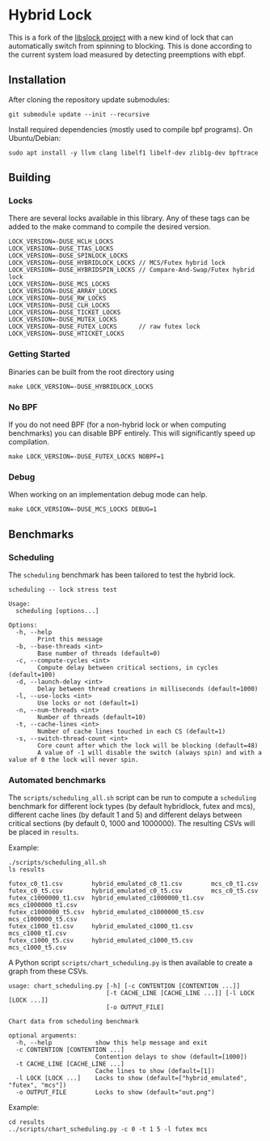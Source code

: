 Hybrid Lock
====

This is a fork of the [libslock project](https://github.com/tudordavid/libslock) with a new kind of lock that can automatically switch from spinning to blocking. This is done according to the current system load measured by detecting preemptions with ebpf.

## Installation

After cloning the repository update submodules:
```
git submodule update --init --recursive
```

Install required dependencies (mostly used to compile bpf programs).
On Ubuntu/Debian:
```
sudo apt install -y llvm clang libelf1 libelf-dev zlib1g-dev bpftrace
```

## Building
### Locks
There are several locks available in this library.
Any of these tags can be added to the make command to compile the desired version.

```
LOCK_VERSION=-DUSE_HCLH_LOCKS
LOCK_VERSION=-DUSE_TTAS_LOCKS
LOCK_VERSION=-DUSE_SPINLOCK_LOCKS
LOCK_VERSION=-DUSE_HYBRIDLOCK_LOCKS // MCS/Futex hybrid lock
LOCK_VERSION=-DUSE_HYBRIDSPIN_LOCKS // Compare-And-Swap/Futex hybrid lock
LOCK_VERSION=-DUSE_MCS_LOCKS
LOCK_VERSION=-DUSE_ARRAY_LOCKS
LOCK_VERSION=-DUSE_RW_LOCKS
LOCK_VERSION=-DUSE_CLH_LOCKS
LOCK_VERSION=-DUSE_TICKET_LOCKS
LOCK_VERSION=-DUSE_MUTEX_LOCKS
LOCK_VERSION=-DUSE_FUTEX_LOCKS      // raw futex lock
LOCK_VERSION=-DUSE_HTICKET_LOCKS
```

### Getting Started
Binaries can be built from the root directory using

```
make LOCK_VERSION=-DUSE_HYBRIDLOCK_LOCKS
```

### No BPF
If you do not need BPF (for a non-hybrid lock or when computing benchmarks) you can disable BPF entirely. This will significantly speed up compilation.
```
make LOCK_VERSION=-DUSE_FUTEX_LOCKS NOBPF=1
```

### Debug
When working on an implementation debug mode can help.
```
make LOCK_VERSION=-DUSE_MCS_LOCKS DEBUG=1
```


## Benchmarks
### Scheduling
The `scheduling` benchmark has been tailored to test the hybrid lock.

```
scheduling -- lock stress test

Usage:
  scheduling [options...]

Options:
  -h, --help
        Print this message
  -b, --base-threads <int>
        Base number of threads (default=0)
  -c, --compute-cycles <int>
        Compute delay between critical sections, in cycles (default=100)
  -d, --launch-delay <int>
        Delay between thread creations in milliseconds (default=1000)
  -l, --use-locks <int>
        Use locks or not (default=1)
  -n, --num-threads <int>
        Number of threads (default=10)
  -t, --cache-lines <int>
        Number of cache lines touched in each CS (default=1)
  -s, --switch-thread-count <int>
        Core count after which the lock will be blocking (default=48)
        A value of -1 will disable the switch (always spin) and with a value of 0 the lock will never spin.
```

### Automated benchmarks
The `scripts/scheduling_all.sh` script can be run to compute a `scheduling` benchmark for different lock types (by default hybridlock, futex and mcs), different cache lines (by default 1 and 5) and different delays between critical sections (by default 0, 1000 and 1000000). The resulting CSVs will be placed in `results`.

Example:
```
./scripts/scheduling_all.sh
ls results

futex_c0_t1.csv        hybrid_emulated_c0_t1.csv        mcs_c0_t1.csv
futex_c0_t5.csv        hybrid_emulated_c0_t5.csv        mcs_c0_t5.csv
futex_c1000000_t1.csv  hybrid_emulated_c1000000_t1.csv  mcs_c1000000_t1.csv
futex_c1000000_t5.csv  hybrid_emulated_c1000000_t5.csv  mcs_c1000000_t5.csv
futex_c1000_t1.csv     hybrid_emulated_c1000_t1.csv     mcs_c1000_t1.csv
futex_c1000_t5.csv     hybrid_emulated_c1000_t5.csv     mcs_c1000_t5.csv
```

A Python script `scripts/chart_scheduling.py` is then available to create a graph from these CSVs.
```
usage: chart_scheduling.py [-h] [-c CONTENTION [CONTENTION ...]]
                           [-t CACHE_LINE [CACHE_LINE ...]] [-l LOCK [LOCK ...]]
                           [-o OUTPUT_FILE]

Chart data from scheduling benchmark

optional arguments:
  -h, --help            show this help message and exit
  -c CONTENTION [CONTENTION ...]
                        Contention delays to show (default=[1000])
  -t CACHE_LINE [CACHE_LINE ...]
                        Cache lines to show (default=[1])
  -l LOCK [LOCK ...]    Locks to show (default=["hybrid_emulated", "futex", "mcs"])
  -o OUTPUT_FILE        Locks to show (default="out.png")
```

Example:
```
cd results
../scripts/chart_scheduling.py -c 0 -t 1 5 -l futex mcs
```
